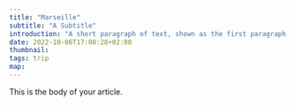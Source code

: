 ```yaml
---
title: "Marseille"
subtitle: "A Subtitle"
introduction: "A short paragraph of text, shown as the first paragraph of the article, and on list pages."
date: 2022-10-06T17:08:28+02:00
thumbnail:
tags: trip
map: 
---
```

This is the body of your article.
